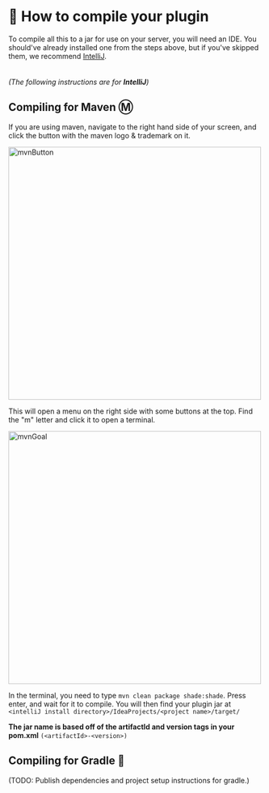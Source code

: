 # 📙 How to compile your plugin
To compile all this to a jar for use on your server, you will need an IDE. You should've already installed one from the steps above, but if you've skipped them, we recommend [IntelliJ](https://www.jetbrains.com/idea/download/download-thanks.html?platform=windows&code=IIC). 
<br>
<br>
<br>
*(The following instructions are for **IntelliJ**)*
## Compiling for Maven Ⓜ️
If you are using maven, navigate to the right hand side of your screen, and click the button with the maven logo & trademark on it.


<img src="https://user-images.githubusercontent.com/106038003/179745648-7885d6f1-25dd-45fa-b743-60bb19eabd8e.png" height=500px; alt="mvnButton">

This will open a menu on the right side with some buttons at the top. Find the "m" letter and click it to open a terminal.


<img src="https://user-images.githubusercontent.com/106038003/179752913-1f8f6f33-62d6-49ae-b161-5d20b1d90c7a.png" height=500px; alt="mvnGoal">


In the terminal, you need to type `mvn clean package shade:shade`. Press enter, and wait for it to compile. You will then find your plugin jar at <br> 
`<intelliJ install directory>/IdeaProjects/<project name>/target/`

**The jar name is based off of the artifactId and version tags in your pom.xml** `(<artifactId>-<version>)`

## Compiling for Gradle 🐘
(TODO: Publish dependencies and project setup instructions for gradle.)
